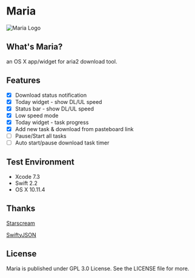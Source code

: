 # Maria

![Maria Logo](http://windisco.qiniudn.com/MariaBanner.png)

## What's Maria?

an OS X app/widget for aria2 download tool.

## Features

* [x] Download status notification
* [x] Today widget - show DL/UL speed
* [x] Status bar - show DL/UL speed
* [x] Low speed mode
* [x] Today widget - task progress
* [x] Add new task & download from pasteboard link
* [ ] Pause/Start all tasks
* [ ] Auto start/pause download task timer

## Test Environment

* Xcode 7.3
* Swift 2.2
* OS X 10.11.4

## Thanks

[Starscream](https://github.com/daltoniam/Starscream)

[SwiftyJSON](https://github.com/SwiftyJSON/SwiftyJSON)

## License

Maria is published under GPL 3.0 License. See the LICENSE file for more.